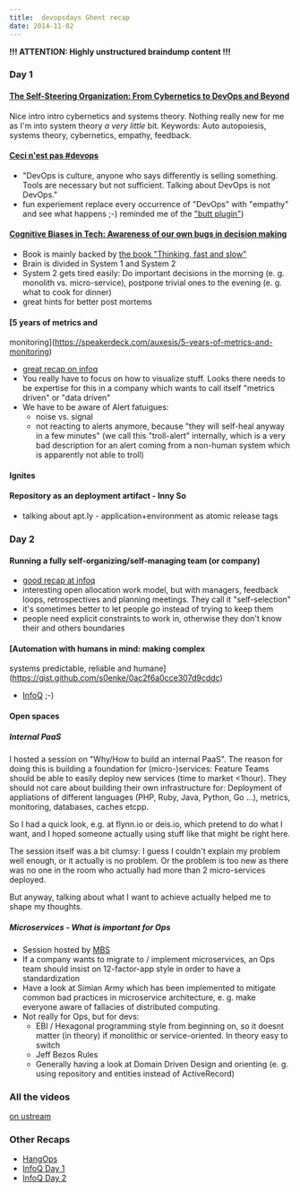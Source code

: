 ```yaml
---
title:  devopsdays Ghent recap
date: 2014-11-02
---
```


**!!! ATTENTION: Highly unstructured braindump content !!!**

### Day 1

#### [The Self-Steering Organization: From Cybernetics to DevOps and Beyond](http://www.slideshare.net/ingineeringit/from-cybernetics-to-devops-and-beyond)

Nice intro intro cybernetics and systems theory. Nothing really new for me as I'm into system theory _a very little_ bit. Keywords: Auto autopoiesis, systems theory, cybernetics,  empathy, feedback.

#### [Ceci n'est pas \#devops](http://bridgetkromhout.com/speaking/2014/devopsdays-belgium/)

* "DevOps is culture, anyone who says differently is selling something. Tools are necessary but not sufficient. Talking about DevOps is not DevOps."
* fun experiement replace every occurrence of "DevOps" with "empathy" and see what happens ;-) reminded me of the ["butt plugin"](https://chrome.google.com/webstore/detail/cloud-to-butt-plus/apmlngnhgbnjpajelfkmabhkfapgnoai?hl=en))

#### [Cognitive Biases in Tech: Awareness of our own bugs in decision making](https://speakerdeck.com/nigelkersten/cognitive-biases-in-tech-awareness-of-our-own-bugs-in-decision-making)

* Book is mainly backed by [the book "Thinking, fast and slow"](http://en.wikipedia.org/wiki/Thinking,_Fast_and_Slow)
* Brain is divided in System 1 and System 2
* System 2 gets tired easily: Do important decisions in the morning (e. g. monolith vs. micro-service), postpone trivial ones to the evening (e. g. what to cook for dinner)
* great hints for better post mortems

#### [5 years of metrics and
monitoring](https://speakerdeck.com/auxesis/5-years-of-metrics-and-monitoring)

* [great recap on infoq](http://www.infoq.com/news/2014/10/5-years-metrics-monitoring)
* You really have to focus on how to visualize stuff. Looks there needs to be expertise for this in a company which wants to call itself "metrics driven" or "data driven"
* We have to be aware of Alert fatuigues:
  * noise vs. signal
  * not reacting to alerts anymore, because "they will self-heal anyway in a few minutes" (we call this "troll-alert" internally, which is a very bad description for an alert coming from a non-human system which is apparently not able to troll)

#### Ignites

#### Repository as an deployment artifact - Inny So

* talking about apt.ly - application+environment as atomic release tags

### Day 2

#### Running a fully self-organizing/self-managing team (or company)

* [good recap at infoq](http://www.infoq.com/news/2014/10/devops-days-belgium-2)
* interesting open allocation work model, but with managers, feedback loops, retrospectives and planning meetings. They call it "self-selection"
* it's sometimes better to let people go instead of trying to keep them
* people need explicit constraints to work in, otherwise they don't know their and others boundaries

#### [Automation with humans in mind: making complex
systems predictable, reliable and humane](https://gist.github.com/s0enke/0ac2f6a0cce307d9cddc)

* [InfoQ](http://www.infoq.com/news/2014/10/devops-days-automation-humans) ;-)

#### Open spaces

##### Internal PaaS

I hosted a session on "Why/How to build an internal PaaS". The reason for doing this is building a foundation for (micro-)services: Feature Teams should be able to easily deploy new services (time to market <1hour). They should not care about building their own infrastructure for: Deployment of appliations of different languages (PHP, Ruby, Java, Python, Go ...), metrics, monitoring, databases, caches etcpp.

So I had a quick look, e.g. at flynn.io or deis.io, which pretend to do what I want, and I hoped someone actually using stuff like that might be right here.

The session itself was a bit clumsy: I guess I couldn't explain my problem well enough, or it actually is no problem. Or the problem is too new as there was no one in the room who actually had more than 2 micro-services deployed.

But anyway, talking about what I want to achieve actually helped me to shape my thoughts.

##### Microservices - What is important for Ops

* Session hosted by [MBS](https://twitter.com/bruntonspall)
* If a company wants to migrate to / implement microservices, an Ops team should insist on 12-factor-app style in order to have a standardization
* Have a look at Simian Army which has been implemented to mitigate common bad practices in microservice architecture, e. g. make everyone aware of fallacies of distributed computing.
* Not really for Ops, but for devs:
  * EBI / Hexagonal programming style from beginning on, so it doesnt matter (in theory) if monolithic or service-oriented. In theory easy to switch
  * Jeff Bezos Rules
  * Generally having a look at Domain Driven Design and orienting (e. g. using repository and entities instead of ActiveRecord)

### All the videos

[on ustream](http://www.ustream.tv/recorded/54693964)

### Other Recaps

* [HangOps](http://t.co/P5iyFIZKnL)
* [InfoQ Day 1](https://gist.github.com/s0enke/0ac2f6a0cce307d9cddc)
* [InfoQ Day 2](http://www.infoq.com/news/2014/10/devops-days-belgium-2)